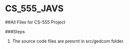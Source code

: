 # CS_555_JAVS

##All Files for CS-555 Project

###Steps
1. The source code files are presrnt in src/gedcom folder.
